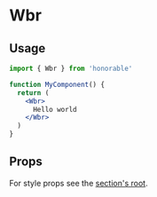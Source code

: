 # Wbr

## Usage

```jsx
import { Wbr } from 'honorable'

function MyComponent() {
  return (
    <Wbr>
      Hello world
    </Wbr>
  )
}
```

## Props

For style props see the [section's root](/components/html-tags).
